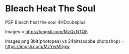 # Bleach Heat The Soul

PSP Bleach heat the soul 4HDcubeplus

Images = https://imgsli.com/MzQxNTQ5

Images png 8bit(photopea) vs 24bits(adobe photoshop) = https://imgsli.com/MzYwMDgw
